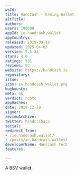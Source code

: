 ```yaml
---
wsId: 
title: HandCash - Gaming Wallet
altTitle: 
authors: 
users: 100000
appId: io.handcash.wallet
appCountry: 
released: 2019-09-10
updated: 2025-04-03
version: 5.5.34
stars: 4.6
ratings: 581
reviews: 92
website: https://handcash.io
repository: 
issue: 
icon: io.handcash.wallet.png
bugbounty: 
meta: ok
verdict: nobtc
appHashes: 
date: 2019-12-28
signer: 
reviewArchive: 
twitter: handcashapp
social: 
redirect_from:
- /io.handcash.wallet/
- /posts/io.handcash.wallet/
developerName: Handcash Tech
features: 

---
```


A BSV wallet.
